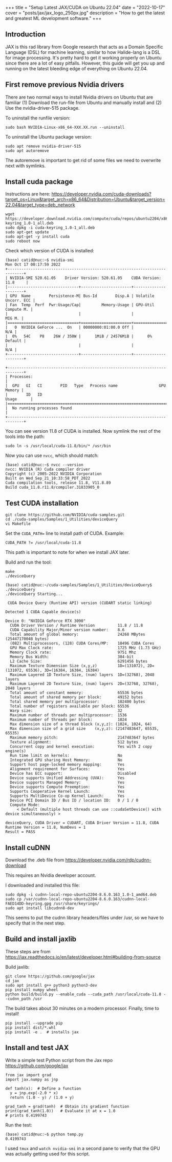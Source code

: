 +++
title = "Setup Latest JAX/CUDA on Ubuntu 22.04"
date = "2022-10-17"
cover = "posts/jax/jax_logo_250px.jpg"
description = "How to get the latest and greatest ML development software."
+++

## Introduction

JAX is this rad library from Google research that acts as a Domain Specific Language (DSL) for machine learning, similar to how Halide-lang is a DSL for image processing.  It's pretty hard to get it working properly on Ubuntu since there are a lot of easy pitfalls.  However, this guide will get you up and running on the latest bleeding edge of everything on Ubuntu 22.04.

## First remove previous Nvidia drivers

There are two normal ways to install Nvidia drivers on Ubuntu that are familiar (1) Download the run-file from Ubuntu and manually install and (2) Use the nvidia-driver-515 package.

To uninstall the runfile version: 

```
sudo bash NVIDIA-Linux-x86_64-XXX.XX.run --uninstall
```

To uninstall the Ubuntu package version:

```
sudo apt remove nvidia-driver-515
sudo apt autoremove
```

The autoremove is important to get rid of some files we need to overwrite next with symlinks.

## Install cuda package

Instructions are here: https://developer.nvidia.com/cuda-downloads?target_os=Linux&target_arch=x86_64&Distribution=Ubuntu&target_version=22.04&target_type=deb_network

```
wget https://developer.download.nvidia.com/compute/cuda/repos/ubuntu2204/x86_64/cuda-keyring_1.0-1_all.deb
sudo dpkg -i cuda-keyring_1.0-1_all.deb
sudo apt-get update
sudo apt-get -y install cuda
sudo reboot now
```

Check which version of CUDA is installed:

```
(base) catid@nuc:~$ nvidia-smi
Mon Oct 17 00:17:59 2022       
+-----------------------------------------------------------------------------+
| NVIDIA-SMI 520.61.05    Driver Version: 520.61.05    CUDA Version: 11.8     |
|-------------------------------+----------------------+----------------------+
| GPU  Name        Persistence-M| Bus-Id        Disp.A | Volatile Uncorr. ECC |
| Fan  Temp  Perf  Pwr:Usage/Cap|         Memory-Usage | GPU-Util  Compute M. |
|                               |                      |               MIG M. |
|===============================+======================+======================|
|   0  NVIDIA GeForce ...  On   | 00000000:01:00.0 Off |                  N/A |
|  0%   54C    P8    26W / 350W |      1MiB / 24576MiB |      0%      Default |
|                               |                      |                  N/A |
+-------------------------------+----------------------+----------------------+
                                                                               
+-----------------------------------------------------------------------------+
| Processes:                                                                  |
|  GPU   GI   CI        PID   Type   Process name                  GPU Memory |
|        ID   ID                                                   Usage      |
|=============================================================================|
|  No running processes found                                                 |
+-----------------------------------------------------------------------------+
```

You can see version 11.8 of CUDA is installed.  Now symlink the rest of the tools into the path:

```
sudo ln -s /usr/local/cuda-11.8/bin/* /usr/bin
```

Now you can use `nvcc`, which should match:

```
(base) catid@nuc:~$ nvcc --version
nvcc: NVIDIA (R) Cuda compiler driver
Copyright (c) 2005-2022 NVIDIA Corporation
Built on Wed_Sep_21_10:33:58_PDT_2022
Cuda compilation tools, release 11.8, V11.8.89
Build cuda_11.8.r11.8/compiler.31833905_0
```

## Test CUDA installation

```
git clone https://github.com/NVIDIA/cuda-samples.git
cd ./cuda-samples/Samples/1_Utilities/deviceQuery
vi Makefile
```

Set the `CUDA_PATH=` line to install path of CUDA.  Example:

```
CUDA_PATH ?= /usr/local/cuda-11.8
```

This path is important to note for when we install JAX later.

Build and run the tool:

```
make
./deviceQuery
```

```
(base) catid@nuc:~/cuda-samples/Samples/1_Utilities/deviceQuery$ ./deviceQuery 
./deviceQuery Starting...

 CUDA Device Query (Runtime API) version (CUDART static linking)

Detected 1 CUDA Capable device(s)

Device 0: "NVIDIA GeForce RTX 3090"
  CUDA Driver Version / Runtime Version          11.8 / 11.8
  CUDA Capability Major/Minor version number:    8.6
  Total amount of global memory:                 24268 MBytes (25447170048 bytes)
  (082) Multiprocessors, (128) CUDA Cores/MP:    10496 CUDA Cores
  GPU Max Clock rate:                            1725 MHz (1.73 GHz)
  Memory Clock rate:                             9751 Mhz
  Memory Bus Width:                              384-bit
  L2 Cache Size:                                 6291456 bytes
  Maximum Texture Dimension Size (x,y,z)         1D=(131072), 2D=(131072, 65536), 3D=(16384, 16384, 16384)
  Maximum Layered 1D Texture Size, (num) layers  1D=(32768), 2048 layers
  Maximum Layered 2D Texture Size, (num) layers  2D=(32768, 32768), 2048 layers
  Total amount of constant memory:               65536 bytes
  Total amount of shared memory per block:       49152 bytes
  Total shared memory per multiprocessor:        102400 bytes
  Total number of registers available per block: 65536
  Warp size:                                     32
  Maximum number of threads per multiprocessor:  1536
  Maximum number of threads per block:           1024
  Max dimension size of a thread block (x,y,z): (1024, 1024, 64)
  Max dimension size of a grid size    (x,y,z): (2147483647, 65535, 65535)
  Maximum memory pitch:                          2147483647 bytes
  Texture alignment:                             512 bytes
  Concurrent copy and kernel execution:          Yes with 2 copy engine(s)
  Run time limit on kernels:                     No
  Integrated GPU sharing Host Memory:            No
  Support host page-locked memory mapping:       Yes
  Alignment requirement for Surfaces:            Yes
  Device has ECC support:                        Disabled
  Device supports Unified Addressing (UVA):      Yes
  Device supports Managed Memory:                Yes
  Device supports Compute Preemption:            Yes
  Supports Cooperative Kernel Launch:            Yes
  Supports MultiDevice Co-op Kernel Launch:      Yes
  Device PCI Domain ID / Bus ID / location ID:   0 / 1 / 0
  Compute Mode:
     < Default (multiple host threads can use ::cudaSetDevice() with device simultaneously) >

deviceQuery, CUDA Driver = CUDART, CUDA Driver Version = 11.8, CUDA Runtime Version = 11.8, NumDevs = 1
Result = PASS
```

## Install cuDNN

Download the .deb file from https://developer.nvidia.com/rdp/cudnn-download

This requires an Nvidia developer account.

I downloaded and installed this file:

```
sudo dpkg -i cudnn-local-repo-ubuntu2204-8.6.0.163_1.0-1_amd64.deb
sudo cp /var/cudnn-local-repo-ubuntu2204-8.6.0.163/cudnn-local-FAED14DD-keyring.gpg /usr/share/keyrings/
sudo apt install libcudnn8-dev
```

This seems to put the cudnn library headers/files under /usr, so we have to specify that in the next step.

## Build and install jaxlib

These steps are from https://jax.readthedocs.io/en/latest/developer.html#building-from-source

Build jaxlib:

```
git clone https://github.com/google/jax
cd jax
sudo apt install g++ python3 python3-dev
pip install numpy wheel
python build/build.py --enable_cuda --cuda_path /usr/local/cuda-11.8 --cudnn_path /usr
```

The build takes about 30 minutes on a modern processor.  Finally, time to install!

```
pip install --upgrade pip
pip install dist/*.whl
pip install -e .  # installs jax
```

## Install and test JAX

Write a simple test Python script from the Jax repo https://github.com/google/jax

```
from jax import grad
import jax.numpy as jnp

def tanh(x):  # Define a function
  y = jnp.exp(-2.0 * x)
  return (1.0 - y) / (1.0 + y)

grad_tanh = grad(tanh)  # Obtain its gradient function
print(grad_tanh(1.0))   # Evaluate it at x = 1.0
# prints 0.4199743
```

Run the test:

```
(base) catid@nuc:~$ python temp.py
0.4199743
```

I used `tmux` and `watch nvidia-smi` in a second pane to verify that the GPU was actually getting used for this script.
